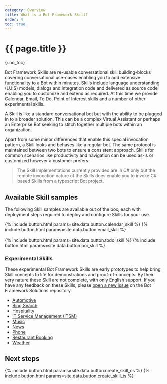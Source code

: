 ```yaml
---
category: Overview
title: What is a Bot Framework Skill?
order: 4
toc: true
---
```


# {{ page.title }}
{:.no_toc}

Bot Framework Skills are re-usable conversational skill building-blocks covering conversational use-cases enabling you to add extensive functionality to a Bot within minutes. Skills include language understanding (LUIS) models, dialogs and integration code and delivered as source code enabling you to customize and extend as required. At this time we provide Calendar, Email, To Do, Point of Interest skills and a number of other experimental skills.

A Skill is like a standard conversational bot but with the ability to be plugged in to a broader solution. This can be a complex Virtual Assistant or perhaps an Enterprise Bot seeking to stitch together multiple bots within an organization.

Apart from some minor differences that enable this special invocation pattern, a Skill looks and behaves like a regular bot. The same protocol is maintained between two bots to ensure a consistent approach. Skills for common scenarios like productivity and navigation can be used as-is or customized however a customer prefers.

>The Skill implementations currently provided are in C# only but the remote invocation nature of the Skills does enable you to invoke C# based Skills from a typescript Bot project.

## Available Skill samples

The following Skill samples are available out of the box, each with deployment steps required to deploy and configure Skills for your use.

<div class="card-deck">
    {% include button.html params=site.data.button.calendar_skill %}
    {% include button.html params=site.data.button.email_skill %}
</div>
<br/>
<div class="card-deck">
    {% include button.html params=site.data.button.todo_skill %}
    {% include button.html params=site.data.button.poi_skill %}
</div>

### Experimental Skills

These experimental Bot Framework Skills are early prototypes to help bring Skill concepts to life for demonstrations and proof-of-concepts.
By their very nature these Skill are not complete, with only English support. If you have any feedback on these Skills, please [open a new issue](https://github.com/microsoft/botframework-solutions/issues/new/choose) on the Bot Framework Solutions repository.

- [Automotive]({{site.baseurl}}/skills/samples/automotive)
- [Bing Search]({{site.baseurl}}/skills/samples/bing-search)
- [Hospitality]({{site.baseurl}}/skills/samples/hospitality/)
- [IT Service Management (ITSM)]({{site.baseurl}}/skills/samples/itsm)
- [Music]({{site.baseurl}}/skills/samples/music)
- [News]({{site.baseurl}}/skills/samples/news)
- [Phone]({{site.baseurl}}/skills/samples/phone)
- [Restaurant Booking]({{site.baseurl}}/skills/samples/restaurant-booking)
- [Weather]({{site.baseurl}}/skills/samples/weather)

## Next steps

<div class="card-deck">
    {% include button.html params=site.data.button.create_skill_cs %}
    {% include button.html params=site.data.button.create_skill_ts %}
</div>
